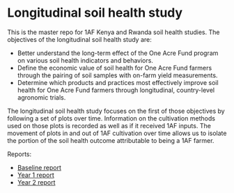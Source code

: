 # Longitudinal soil health study
This is the master repo for 1AF Kenya and Rwanda soil health studies. The objectives of the longitudinal soil health study are:

* Better understand the long-term effect of the One Acre Fund program on various soil health indicators and behaviors.
* Define the economic value of soil health for One Acre Fund farmers through the pairing of soil samples with on-farm yield measurements.
* Determine which products and practices most effectively improve soil health for One Acre Fund farmers through longitudinal, country-level agronomic trials.

The longitudinal soil health study focuses on the first of those objectives by following a set of plots over time. Information on the cultivation methods used on those plots is recorded as well as if it received 1AF inputs. The movement of plots in and out of 1AF cultivation over time allows us to isolate the portion of the soil health outcome attributable to being a 1AF farmer.

Reports:

* [Baseline report](https://drive.google.com/open?id=0B8h28h6EIayDVDRNcnhvSG5QdTQ)
* [Year 1 report](https://drive.google.com/open?id=1wodHz5pLGSuJcw4EEqzxaNhnPloT1wev)
* [Year 2 report](https://docs.google.com/document/d/1j9P7IxAVmCuhj6T1LgrayQwBdpCxxbhCPR3op-GGt2M/edit?usp=sharing)
